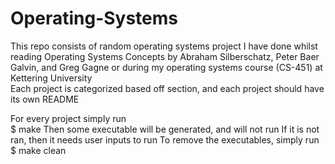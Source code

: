 # Operating-Systems

This repo consists of random operating systems project I have done whilst reading Operating Systems Concepts by Abraham Silberschatz, Peter Baer Galvin, and Greg Gagne or during my operating systems course (CS-451) at Kettering University <br> 
Each project is categorized based off section, and each project should have its own README 

For every project simply run <br>
$ make
Then some executable will be generated, and will not run
If it is not ran, then it needs user inputs to run 
To remove the executables, simply run <br>
$ make clean 
